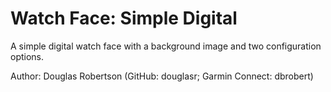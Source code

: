 # Watch Face: Simple Digital
A simple digital watch face with a background image and two configuration options.

Author: Douglas Robertson (GitHub: douglasr; Garmin Connect: dbrobert)

